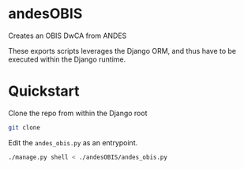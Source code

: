 # andesOBIS
Creates an OBIS DwCA from ANDES


These exports scripts leverages the Django ORM, and thus have to be executed within the Django runtime.

# Quickstart

Clone the repo from within the Django root

```bash
git clone 
```

Edit the `andes_obis.py` as an entrypoint.


``` bash
./manage.py shell < ./andesOBIS/andes_obis.py
```

